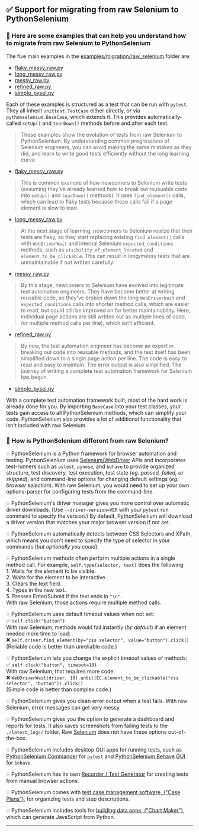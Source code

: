 <!-- PythonSelenium Docs -->

## ✅ Support for migrating from raw Selenium to PythonSelenium

### 🔵 Here are some examples that can help you understand how to migrate from raw Selenium to PythonSelenium

The five main examples in the [examples/migration/raw_selenium](/examples/migration/raw_selenium) folder are:

* [flaky_messy_raw.py](/examples/migration/raw_selenium/flaky_messy_raw.py)
* [long_messy_raw.py](/examples/migration/raw_selenium/long_messy_raw.py)
* [messy_raw.py](/examples/migration/raw_selenium/messy_raw.py)
* [refined_raw.py](/examples/migration/raw_selenium/refined_raw.py)
* [simple_pysel.py](/examples/migration/raw_selenium/simple_pysel.py)

Each of these examples is structured as a test that can be run with ``pytest``. They all inherit ``unittest.TestCase`` either directly, or via ``pythonselenium.BaseCase``, which extends it. This provides automatically-called ``setUp()`` and ``tearDown()`` methods before and after each test.

> These examples show the evolution of tests from raw Selenium to PythonSelenium. By understanding common progressions of Selenium engineers, you can avoid making the same mistakes as they did, and learn to write good tests efficiently without the long learning curve.

* [flaky_messy_raw.py](/examples/migration/raw_selenium/flaky_messy_raw.py)

> This is common example of how newcomers to Selenium write tests (assuming they've already learned how to break out reusuable code into ``setUp()`` and ``tearDown()`` methods). It uses ``find_element()`` calls, which can lead to flaky tests because those calls fail if a page element is slow to load.

* [long_messy_raw.py](/examples/migration/raw_selenium/long_messy_raw.py)

> At the next stage of learning, newcomers to Selenium realize that their tests are flaky, so they start replacing existing ``find_element()`` calls with ``WebDriverWait`` and internal Selenium ``expected_conditions`` methods, such as ``visibility_of_element_located`` and ``element_to_be_clickable``. This can result in long/messy tests that are unmaintainable if not written carefully.

* [messy_raw.py](/examples/migration/raw_selenium/messy_raw.py)

> By this stage, newcomers to Selenium have evolved into legitimate test automation engineers. They have become better at writing reusable code, so they've broken down the long ``WebDriverWait`` and ``expected_conditions`` calls into shorter method calls, which are easier to read, but could still be improved on for better maintainability. Here, individual page actions are still written out as multiple lines of code, (or multiple method calls per line), which isn't efficient.

* [refined_raw.py](/examples/migration/raw_selenium/refined_raw.py)

> By now, the test automation engineer has become an expert in breaking out code into reusable methods, and the test itself has been simplified down to a single page action per line. The code is easy to read and easy to maintain. The error output is also simplified. The journey of writing a complete test automation framework for Selenium has begun.

* [simple_pysel.py](/examples/migration/raw_selenium/simple_pysel.py)

With a complete test automation framework built, most of the hard work is already done for you. By importing ``BaseCase`` into your test classes, your tests gain access to all PythonSelenium methods, which can simplify your code. PythonSelenium also provides a lot of additional functionality that isn't included with raw Selenium.


### 🔵 How is PythonSelenium different from raw Selenium?

<div>

<p>💡 PythonSelenium is a Python framework for browser automation and testing. PythonSelenium uses <a href="https://www.w3.org/TR/webdriver2/#endpoints" target="_blank">Selenium/WebDriver</a> APIs and incorporates test-runners such as <code>pytest</code>, <code>pynose</code>, and <code>behave</code> to provide organized structure, test discovery, test execution, test state (<i>eg. passed, failed, or skipped</i>), and command-line options for changing default settings (<i>eg. browser selection</i>). With raw Selenium, you would need to set up your own options-parser for configuring tests from the command-line.</p>

<p>💡 PythonSelenium's driver manager gives you more control over automatic driver downloads. (Use <code>--driver-version=VER</code> with your <code>pytest</code> run command to specify the version.) By default, PythonSelenium will download a driver version that matches your major browser version if not set.</p>

<p>💡 PythonSelenium automatically detects between CSS Selectors and XPath, which means you don't need to specify the type of selector in your commands (<i>but optionally you could</i>).</p>

<p>💡 PythonSelenium methods often perform multiple actions in a single method call. For example, <code>self.type(selector, text)</code> does the following:<br />1. Waits for the element to be visible.<br />2. Waits for the element to be interactive.<br />3. Clears the text field.<br />4. Types in the new text.<br />5. Presses Enter/Submit if the text ends in <code>"\n"</code>.<br />With raw Selenium, those actions require multiple method calls.</p>

<p>💡 PythonSelenium uses default timeout values when not set:<br />
✅ <code>self.click("button")</code><br />
With raw Selenium, methods would fail instantly (<i>by default</i>) if an element needed more time to load:<br />
❌ <code>self.driver.find_element(by="css selector", value="button").click()</code><br />
(Reliable code is better than unreliable code.)</p>

<p>💡 PythonSelenium lets you change the explicit timeout values of methods:<br />
✅ <code>self.click("button", timeout=10)</code><br />
With raw Selenium, that requires more code:<br />
❌ <code>WebDriverWait(driver, 10).until(EC.element_to_be_clickable("css selector", "button")).click()</code><br />
(Simple code is better than complex code.)</p>

<p>💡 PythonSelenium gives you clean error output when a test fails. With raw Selenium, error messages can get very messy.</p>

<p>💡 PythonSelenium gives you the option to generate a dashboard and reports for tests. It also saves screenshots from failing tests to the <code>./latest_logs/</code> folder. Raw <a href="https://www.selenium.dev/documentation/webdriver/" target="_blank">Selenium</a> does not have these options out-of-the-box.</p>

<p>💡 PythonSelenium includes desktop GUI apps for running tests, such as <a href="">PythonSelenium Commander</a> for <code>pytest</code> and <a href="">PythonSelenium Behave GUI</a> for <code>behave</code>.</p>

<p>💡 PythonSelenium has its own <a href="">Recorder / Test Generator</a> for creating tests from manual browser actions.</p>

<p>💡 PythonSelenium comes with <a href="">test case management software, ("Case Plans")</a>, for organizing tests and step descriptions.</p>

<p>💡 PythonSelenium includes tools for <a href="">building data apps, ("Chart Maker")</a>, which can generate JavaScript from Python.</p>

</div>

--------
